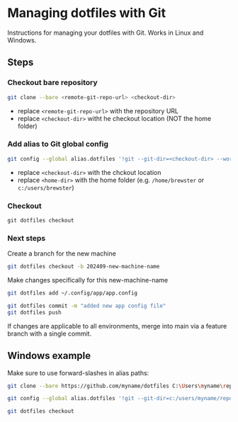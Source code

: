 # Managing dotfiles with Git

Instructions for managing your dotfiles with Git.  Works in Linux and Windows.


## Steps 

### Checkout bare repository

```bash
git clone --bare <remote-git-repo-url> <checkout-dir>
```

- replace `<remote-git-repo-url>` with the repository URL
- replace `<checkout-dir>` witht he checkout location (NOT the home folder)

### Add alias to Git global config

```bash
git config --global alias.dotfiles '!git --git-dir=<checkout-dir> --work-tree=<home-dir>'
```

- replace `<checkout-dir>` with the chckout location
- replace `<home-dir>` with the home folder (e.g. `/home/brewster` or `c:/users/brewster`)

### Checkout

```
git dotfiles checkout
```

### Next steps 

Create a branch for the new machine

```bash
git dotfiles checkout -b 202409-new-machine-name
```

Make changes specifically for this new-machine-name

```bash
git dotfiles add ~/.config/app/app.config

git dotfiles commit -m "added new app config file"
git dotfiles push
```

If changes are applicable to all environments, merge into main via a feature branch with a single commit.


## Windows example

Make sure to use forward-slashes in alias paths:

```bash
git clone --bare https://github.com/myname/dotfiles C:\Users\myname\repos\dotfiles

git config --global alias.dotfiles '!git --git-dir=c:/users/myname/repos/dotfiles --work-tree=c:/users/myname'

git dotfiles checkout
```

